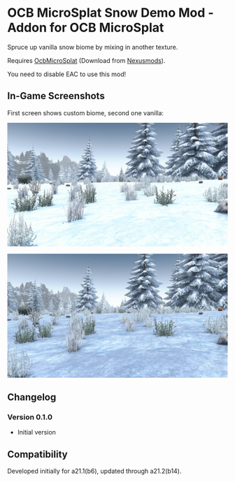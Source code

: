 # OCB MicroSplat Snow Demo Mod - Addon for OCB MicroSplat

Spruce up vanilla snow biome by mixing in another texture.

Requires [OcbMicroSplat][1] (Download from [Nexusmods][3]).

You need to disable EAC to use this mod!

## In-Game Screenshots

First screen shows custom biome, second one vanilla:

![Snow Biome Custom](Screens/snow-custom.jpg)

![Snow Biome Vanilla](Screens/snow-vanilla.jpg)

## Changelog

### Version 0.1.0

- Initial version

## Compatibility

Developed initially for a21.1(b6), updated through a21.2(b14).

[1]: https://github.com/OCB7D2D/OcbMicroSplat
[2]: https://github.com/OCB7D2D/OcbMicroSplat/releases
[3]: https://www.nexusmods.com/7daystodie/mods/2873